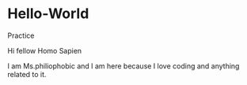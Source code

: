 # Hello-World
Practice
 
Hi fellow Homo Sapien

I am Ms.philiophobic and I am here because I love coding and anything related to it. 
